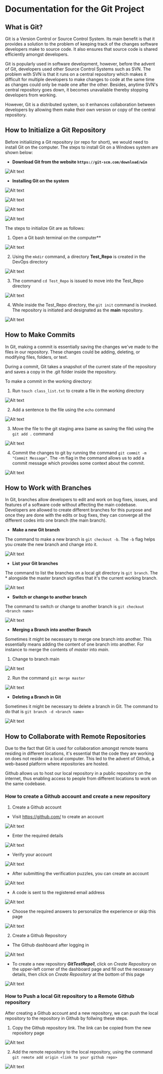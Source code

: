 
# Documentation for the Git Project

## What is Git?

Git is a Version Control or Source Control System. Its main benefit is that it provides a solution to the problem of keeping track of the changes software developers make to source code. It also ensures that source code is shared efficiently amongst developers.

Git is popularly used in software development, however, before the advent of Git, developers used other Source Control Systems such as SVN. The problem with SVN is that it runs on a central repository which makes it difficult for multiple developers to make changes to code at the same time as changes could only be made one after the other. Besides, anytime SVN's central repository goes down, it becomes unavailable thereby stopping developers from working.

However, Git is a distributed system, so it enhances collaboration between developers by allowing them make their own version or copy of the central repository. 

## How to Initialize a Git Repository

Before initialiizing a Git repository (or repo for short), we would need to install Git on the computer. The steps to install Git on a Windows system are shown below:

- **Download Git from the website `https://git-scm.com/download/win`**

![Alt text](Images/Install_Git-step1.jpg)

- **Installing Git on the system**

![Alt text](Images/Install_Git-step2.jpg) 

![Alt text](Images/Install_Git-step3.jpg)

![Alt text](Images/Install_Git-step4.jpg)

![Alt text](Images/Install_Git-step5.jpg)

The steps to initialize Git are as follows:

1. Open a Git bash terminal on the computer**

![Alt text](Images/Open_Git_Bash.JPG)

2. Using the `mkdir` command, a directory **Test_Repo** is created in the DevOps directory

![Alt text](Images/mkdir_test_repo.JPG)

3. The command `cd Test_Repo` is issued to move into the Test_Repo directory

![Alt text](Images/cd_test_repo.JPG)

4. While inside the Test_Repo directory, the `git init` command is invoked. The repository is initiated and designated as the **main** repository.

![Alt text](Images/git_init_command.JPG)

## How to Make Commits

In Git, making a commit is essentially saving the changes we've made to the files in our repository. These changes could be adding, deleting, or modifying files, folders, or text.

During a commit, Git takes a snapshot of the current state of the repository and saves a copy in the .git folder inside the repository.

To make a commit in the working directory:

1. Run `touch class_list.txt` to create a file in the working directory

![Alt text](Images/create_file_in_repo.JPG)

2. Add a sentence to the file using the `echo` command

![Alt text](Images/edit_file_in_repo.JPG)

3. Move the file to the git staging area (same as saving the file) using the `git add .` command

![Alt text](Images/move_file_to_staging_area.JPG)

4. Commit the changes to git by running the command `git commit -m "Commit Message"`. The -m flag in the command allows us to add a commit message which provides some context about the commit.

![Alt text](Images/making_a_commit.JPG)

## How to Work with Branches

In Git, branches allow developers to edit and work on bug fixes, issues, and features of a software code without affecting the main codebase. Developers are allowed to create different branches for this purpose and once they are done with the edits or bug fixes, they can converge all the different codes into one branch (the main branch).

- **Make a new Git branch**

The command to make a new branch is `git checkout -b`. The `-b` flag helps you create the new branch and change into it.

![Alt text](Images/making_a_new_branch.jpg)

- **List your Git branches**

The command to list the branches on a local git directory is `git branch`. The * alongside the master branch signifies that it's the current working branch.

![Alt text](Images/listing_availables_branches.jpg)

- **Switch or change to another branch**

The command to switch or change to another branch is `git checkout <branch name>`

![Alt text](Images/switch_to_another_branch.jpg)

- **Merging a Branch into another Branch**

Sometimes it might be necessary to merge one branch into another. This essentially means adding the content of one branch into another. For instance to merge the contents of *master* into *main*.

1. Change to branch main

![Alt text](Images/switch_to_branch_main.jpg)

2. Run the command `git merge master`

![Alt text](Images/git_merge.jpg)


- **Deleting a Branch in Git**

Sometimes it might be necessary to delete a branch in Git. The command to do that is `git branch -d <branch name>`

![Alt text](Images/git_branch_delete.jpg)

## How to Collaborate with Remote Repositories

Due to the fact that Git is used for collaboration amongst remote teams residing in different locations, it's essential that the code they are working on does not reside on a local computer. This led to the advent of Github, a web-based platform where repositories are hosted. 

Github allows us to host our local repository in a public repository on the internet, thus enabling access to people from different locations to work on the same codebase. 

### How to create a Github account and create a new repository

1. Create a Github account

- Visit https://github.com/ to create an account

![Alt text](Images/github_registration.jpg)

- Enter the required details

![Alt text](Images/github_enter_details.jpg)

- Verify your account

![Alt text](Images/verity_github_account.jpg)

- After submitting the verification puzzles, you can create an account

![Alt text](Images/create_github_account.jpg)

- A code is sent to the registered email address

![Alt text](Images/code_sent_to_email.jpg)

- Choose the required answers to personalize the experience or skip this page

![Alt text](Images/choose_preferences.jpg)

2. Create a Github Repository

- The Github dashboard after logging in

![Alt text](Images/github_dashboard.jpg)

- To create a new repository ***GitTestRepo1***, click on *Create Repository* on the upper-left corner of the dashboard page and fill out the necessary details, then click on *Create Repository* at the bottom of this page

![Alt text](Images/create_new_repository.jpg)

### How to Push a local Git repository to a Remote Github repository

After creating a Github account and a new repository, we can push the local repository to the repository in Github by follwing these steps.

1. Copy the Github repository link. The link can be copied from the new repository page

![Alt text](Images/copying_link_to_new_repository.jpg)

2. Add the remote repository to the local repository, using the command `git remote add origin <link to your github repo>`

![Alt text](Images/push_local_repository.jpg)
























